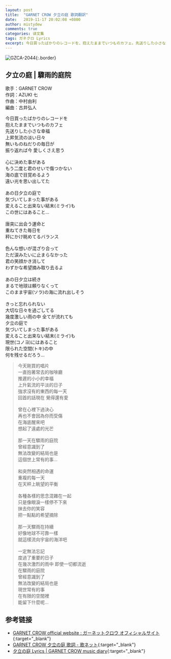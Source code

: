 ```yaml
---
layout: post
title:  "GARNET CROW 夕立の庭 歌詞翻訳"
date:   2019-11-17 20:02:08 +0800
author: mistydew
comments: true
categories: 译文集
tags: ガネクロ Lyrics
excerpt: 今日買ったばかりのレコードを、抱えたままでいつものカフェ。先送りした小さな幸福、上昇気流の淡い日々。無いものねだりの毎日が、振り返れば今 愛しくさえ思う。
---
```

![GZCA-2044](/gc/assets/images/discography/single/GZCA-2044.jpg){:.border}

## 夕立の庭 | 驟雨的庭院

歌手：GARNET CROW<br>
作詞：AZUKI 七<br>
作曲：中村由利<br>
編曲：古井弘人

<div class="lyric-original">
<p>
今日買ったばかりのレコードを<br>
抱えたままでいつものカフェ<br>
先送りした小さな幸福<br>
上昇気流の淡い日々<br>
無いものねだりの毎日が<br>
振り返れば今 愛しくさえ思う<br>
<br>
心に決めた事がある<br>
もう二度と君のせいで傷つかない<br>
海の底で目覚めるよう<br>
遠い光を思い出してた<br>
<br>
あの日夕立の庭で<br>
気づいてしまった事がある<br>
変えること出来ない結末(ミライ)も<br>
この世にはあること…<br>
<br>
唐突に出会う運命と<br>
重ねてきた毎日を<br>
秤にかけ眺めてるバランス<br>
<br>
色んな想いが混ざり合って<br>
ただ涙みたいに止まらなかった<br>
君の笑顔かき消して<br>
わずかな希望摘み取り去るよ<br>
<br>
あの日夕立は続き<br>
まるで地球は頼りなくって<br>
このまま宇宙(ソラ)の海に流れ出しそう<br>
<br>
きっと忘れられない<br>
大切な日々を過ごしてる<br>
幾度激しい雨の中 全てが流れても<br>
夕立の庭で<br>
気づいてしまった事がある<br>
変えること出来ない結末(ミライ)も<br>
現世(コノヨ)にはあること<br>
限られた空間(トキ)の中<br>
何を残せるだろう…
</p>
</div>

<div class="lyric-translation">
<blockquote>
今天剛買的唱片<br>
一直抱著常去的咖啡廳<br>
推遲的小小的幸福<br>
上升氣流的平淡的日子<br>
強求沒有的東西的每一天<br>
回首的話現在 覺得還有愛<br>
<br>
曾在心裡下過決心<br>
再也不會因為你而受傷<br>
在海底醒來吧<br>
想起了遠處的光芒<br>
<br>
那一天在驟雨的庭院<br>
曾經意識到了<br>
無法改變的結局也是<br>
這個世上常有的事...<br>
<br>
和突然相遇的命運<br>
重複的每一天<br>
在天秤上眺望的平衡<br>
<br>
各種各樣的思念混雜在一起<br>
只是像眼淚一樣停不下來<br>
抹去你的笑容<br>
把一點點的希望摘除<br>
<br>
那一天驟雨在持續<br>
好像地球不可靠一樣<br>
就這樣流向宇宙的海洋吧<br>
<br>
一定無法忘記<br>
度過了重要的日子<br>
在幾次激烈的雨中 即使一切都流逝<br>
在驟雨的庭院<br>
曾經意識到了<br>
無法改變的結局也是<br>
現世常有的事<br>
在有限的空間裡<br>
能留下什麼呢...
</blockquote>
</div>

## 参考链接

* [GARNET CROW official website : ガーネットクロウ オフィシャルサイト](http://www.garnetcrow.com){:target="_blank"}
* [GARNET CROW 夕立の庭 歌詞 - 歌ネット](https://www.uta-net.com/song/20149){:target="_blank"}
* [夕立の庭 Lyrics \| GARNET CROW music diary](https://mistydew.github.io/gc/lyrics/original/夕立の庭.html){:target="_blank"}
